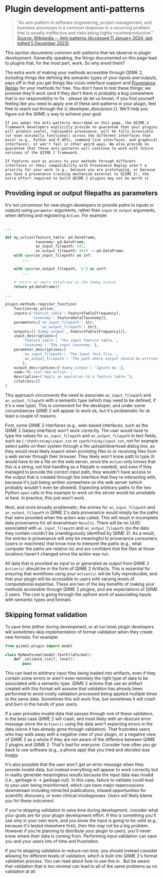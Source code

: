 # Plugin development anti-patterns

> "An anti-pattern in software engineering, project management, and business processes is a common response to a recurring problem that is usually ineffective and risks being highly counterproductive." [Source: Wikipedia -- Anti-patterns (Accessed 11 January 2024; last edited 5 December 2023)](https://en.wikipedia.org/wiki/Anti-pattern).

This section documents common anti-patterns that we observe in plugin development.
Generally speaking, the things documented on this page lead to plugins that, for the most part, work.
So why avoid them?

The extra work of making your methods accessible through QIIME 2, including things like defining the semantic types of your inputs and outputs, pays off in that you get things like cross-interface support and [Provenance Replay](https://doi.org/10.1371/journal.pcbi.1011676) for your methods for free.
You don't have to test these things: we promise they'll work (and if they don't there is probably a bug somewhere that is our responsibility to fix - please do let us know).
If you find yourself feeling like you need to apply one of these anti-patterns in your plugin, feel free to reach out through the {{ developer_discussion }}.
We'll help you figure out the QIIME-y way to achieve your goal.

```{warning}
If you adopt the anti-patterns described on this page, the QIIME 2 framework developers explicitly provide no guarantee that your plugins will produce useful, replayable provenance, will be fully accessible (or even minimally functional) across the different interfaces that exist (e.g., Python and R APIs, command line interfaces, and graphical interfaces), or won't fail in other weird ways. We also provide no guarantee that these anti-patterns will continue to work with future versions of the QIIME 2 framework.

If features such as access to your methods through different interfaces or their compatibility with Provenance Replay aren't a priority for your work (e.g., because you are prototyping, or because you have a provenance tracking mechanism external to QIIME 2), the extra effort required to build QIIME 2 plugins may not be worth it.
```

## Providing input or output filepaths as parameters

It's not uncommon for new plugin developers to provide paths to inputs or outputs using `parameter` arguments, rather than `input` or `output` arguments, when defining and registering `Action`. For example:

```python

...

def my_action(feature_table: pd.DataFrame,
              taxonomy: pd.DataFrame,
              an_input_filepath: str,
              an_output_filepath: str) -> pd.DataFrame:
    with open(an_input_filepath) as inf:
        ...

    with open(an_output_filepath, 'w') as outf:
        ...

    # return an empty dataframe as the dummy output
    return pd.DataFrame()

...

plugin.methods.register_function(
    function=my_action,
    inputs={'feature_table': FeatureTable[Frequency],
            'taxonomy': FeatureData[Taxonomy]},
    parameters={'an_input_filepath': Str,
                'an_output_filepath': Str},
    outputs=[('dummy_output', FeatureTable[Frequency])],
    input_descriptions={
        'feature_table': 'The input feature table.',
        'taxonomy': 'The input taxonomy.'},
    parameter_descriptions={
        'an_input_filepath': 'The input text file.',
        'an_output_filepath': 'The path where output should be written.'
        },
    output_descriptions={'dummy_output': 'Ignore me.'},
    name='My cool new action.',
    description=("Apply an operation to a feature table."),
    citations=[]
)
```

This approach circumvents the need to associate `an_input_filepath` and `an_output_filepath` with a semantic type (which may need to be defined, if it's a new type).
This is convenient for the developer, and under some circumstances QIIME 2 will appear to work ok, but it's problematic for at least a couple of reasons.

First, some QIIME 2 interfaces (e.g., web-based interfaces, such as the QIIME 2 Galaxy interface) won't work correctly.
The user would have to type the values for `an_input_filepath` and `an_output_filepath` in text fields, such as `C:\Path\to\my\input.txt` or `/path/to/my/input.txt`, not for example select paths on their system through a file upload/download dialog box, as they would most likely expect when providing files to or receiving files from a web server through their browser.
They likely won't know path to type (it would have to be a file on the web server, since the `Action` only knows that this is a string, not that handling as a filepath is needed), and even if they managed to provide the correct input path, they wouldn't have access to the output that is created through the interface that they're interacting with, because it's just being written somewhere on the web server (which probably wouldn't even be allowed).
Expecting arbitrary paths to the two Python `open` calls in this example to work on the server would be unreliable at best.
In practice, this just won't work.

Next, and more broadly problematic, the entries for `an_input_filepath` and `an_output_filepath` in QIIME 2's data provenance would simply be the paths that were provided when the action was called.
This will result in incomplete data provenance for *all* downstream `Results`.
There will be no UUID associated with `an_input_filepath` and `an_output_filepath` (so the data they contain couldn't be unambiguously identified by QIIME 2).
As a result, the entries in provenance will only be meaningful to provenance consumers (users or machines) that know how to interpret the paths (e.g., what computer the paths are relative to) and are confident that the files at those locations haven't changed since the action was run.

All data that is provided as input to or generated as output from QIIME 2 `Action(s)` should be in the form of QIIME 2 Artifacts.
This is essential for ensuring that workflows using your `Action(s)` will be fully reproducible, and that your plugin will be accessible to users with varying levels of computational expertise.
These are two of the key benefits of making your methods accessible through QIIME 2 plugins, and are expectations of QIIME 2 users.
The cost is going through the upfront work of associating inputs with semantic types and formats.

## Skipping format validation

To save time (either during development, or at run time) plugin developers will sometimes skip implementation of format validation when they create new formats. For example:

```python
from qiime2.plugin import model

class MyNewFormat(model.TextFileFormat):
    def _validate_(self, level):
        pass
```

This can lead to arbitrary input files being loaded into artifacts, even if they contain some errors or aren't even remotely the right type of data to be associated with a semantic type.
QIIME 2 actions that use an artifact created with this format will assume that validation has already been performed to avoid costly validation processed being applied multiple times to the same data.
Sometimes this will work fine, but sometimes it will crash and burn in the hands of your users.

If a user provides invalid data that passes through one of these validators, in the best case QIIME 2 will crash, and most likely with an obscure error message since the `Action(s)` using the data aren't expecting errors in the data (since it has already gone through validation).
That frustrates users who may walk away with a negative view of your plugin, or a negative view of QIIME 2 as a whole if they are not aware of the differece between QIIME 2 plugins and QIIME 2.
That's bad for everyone.
Consider how often you go back to use software (e.g., a phone app) that you tried and decided was buggy.

It's also possible that the user won't get an error message when they provide invalid data, but instead everything will appear to work correctly but in reality generate meaningless results because the input data was invalid (i.e., garbage in → garbage out).
In this case, failure to validate could lead to your user being misinformed, which can have major repercussions downstream including retracted publications, missed opportunities for scientific discovery, or even clinical misdiagnoses. Users will likely blame you for these outcomes!

If you're skipping validation to save time during development, consider what your goals are for your plugin development effort.
If this is something you'll use only in your own work, and you know the input is going to be valid (e.g., because it's tested elsewhere first), then this may not be a big problem.
However if you're planning to distribute your plugin to users, you'll never know where their data is coming from.
Performing input validation can save you and your users lots of time and frustration.

If you're skipping validation to reduce run time, you should instead consider allowing for different levels of validation, which is built into QIIME 2's format validation process.
You can read about how to use this in [](howto-format-validation-levels).
But be aware that validation that is too minimal can lead to all of the same problems as no validation at all.


